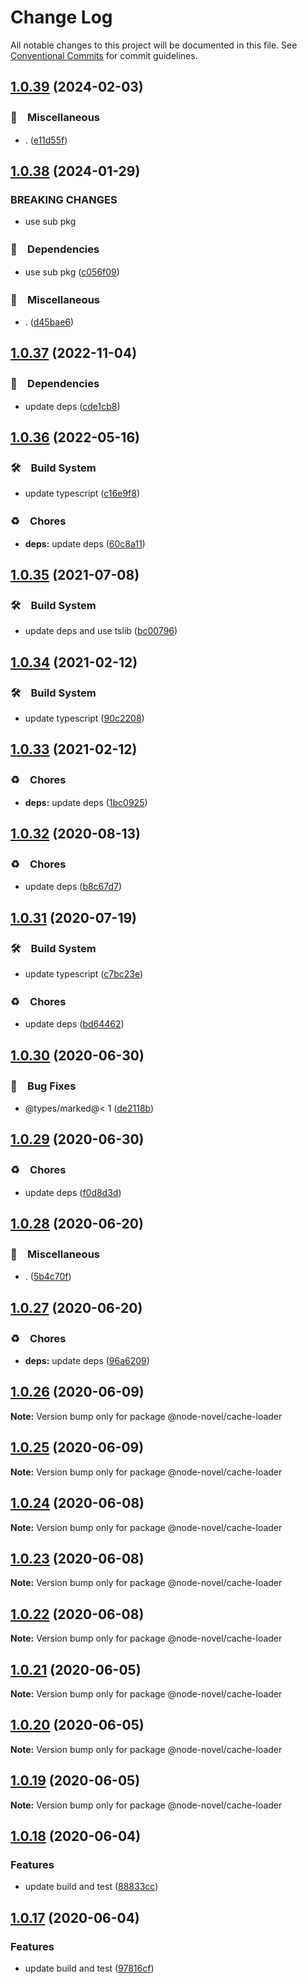 # Change Log

All notable changes to this project will be documented in this file.
See [Conventional Commits](https://conventionalcommits.org) for commit guidelines.

## [1.0.39](https://github.com/bluelovers/ws-node-novel/compare/@node-novel/cache-loader@1.0.38...@node-novel/cache-loader@1.0.39) (2024-02-03)



### 🔖　Miscellaneous

* . ([e11d55f](https://github.com/bluelovers/ws-node-novel/commit/e11d55f5c2c00cf5bf816c57df8cfd605a4604a4))



## [1.0.38](https://github.com/bluelovers/ws-node-novel/compare/@node-novel/cache-loader@1.0.37...@node-novel/cache-loader@1.0.38) (2024-01-29)


### BREAKING CHANGES

* use sub pkg



### 📌　Dependencies

* use sub pkg ([c056f09](https://github.com/bluelovers/ws-node-novel/commit/c056f09ac5a6d20f72cf974a126a82113e6637ca))


### 🔖　Miscellaneous

* . ([d45bae6](https://github.com/bluelovers/ws-node-novel/commit/d45bae6b88f64b145431df81649ec04be2817785))



## [1.0.37](https://github.com/bluelovers/ws-node-novel/compare/@node-novel/cache-loader@1.0.36...@node-novel/cache-loader@1.0.37) (2022-11-04)



### 📌　Dependencies

* update deps ([cde1cb8](https://github.com/bluelovers/ws-node-novel/commit/cde1cb8cc36615d5a71b88cca9121d6219746811))



## [1.0.36](https://github.com/bluelovers/ws-node-novel/compare/@node-novel/cache-loader@1.0.35...@node-novel/cache-loader@1.0.36) (2022-05-16)


### 🛠　Build System

* update typescript ([c16e9f8](https://github.com/bluelovers/ws-node-novel/commit/c16e9f83eb0ba558175485120a2e9334f80bcbd3))


### ♻️　Chores

* **deps:** update deps ([60c8a11](https://github.com/bluelovers/ws-node-novel/commit/60c8a119f095ed04a4c28dcd1774e4e8f0970970))





## [1.0.35](https://github.com/bluelovers/ws-node-novel/compare/@node-novel/cache-loader@1.0.34...@node-novel/cache-loader@1.0.35) (2021-07-08)


### 🛠　Build System

* update deps and use tslib ([bc00796](https://github.com/bluelovers/ws-node-novel/commit/bc007968e0dde703a1b4e79d147bd7122fe3468b))





## [1.0.34](https://github.com/bluelovers/ws-node-novel/compare/@node-novel/cache-loader@1.0.33...@node-novel/cache-loader@1.0.34) (2021-02-12)


### 🛠　Build System

* update typescript ([90c2208](https://github.com/bluelovers/ws-node-novel/commit/90c22085d647eea8c5e8c4a24ca3dd63cbf784af))





## [1.0.33](https://github.com/bluelovers/ws-node-novel/compare/@node-novel/cache-loader@1.0.32...@node-novel/cache-loader@1.0.33) (2021-02-12)


### ♻️　Chores

* **deps:** update deps ([1bc0925](https://github.com/bluelovers/ws-node-novel/commit/1bc09257c16754054103f3aec637dcf18f81f25a))





## [1.0.32](https://github.com/bluelovers/ws-node-novel/compare/@node-novel/cache-loader@1.0.31...@node-novel/cache-loader@1.0.32) (2020-08-13)


### ♻️　Chores

* update deps ([b8c67d7](https://github.com/bluelovers/ws-node-novel/commit/b8c67d7e0447d0afdedef9d1023f254c929efbeb))





## [1.0.31](https://github.com/bluelovers/ws-node-novel/compare/@node-novel/cache-loader@1.0.30...@node-novel/cache-loader@1.0.31) (2020-07-19)


### 🛠　Build System

* update typescript ([c7bc23e](https://github.com/bluelovers/ws-node-novel/commit/c7bc23ed14faf935ec25170eb23010d8f9c685c1))


### ♻️　Chores

* update deps ([bd64462](https://github.com/bluelovers/ws-node-novel/commit/bd644622f4f1f4941293c180272df22ec30d402a))





## [1.0.30](https://github.com/bluelovers/ws-node-novel/compare/@node-novel/cache-loader@1.0.29...@node-novel/cache-loader@1.0.30) (2020-06-30)


### 🐛　Bug Fixes

* @types/marked@< 1 ([de2118b](https://github.com/bluelovers/ws-node-novel/commit/de2118bde74358c4338e7d9ca7258df7d3ce24bb))





## [1.0.29](https://github.com/bluelovers/ws-node-novel/compare/@node-novel/cache-loader@1.0.28...@node-novel/cache-loader@1.0.29) (2020-06-30)


### ♻️　Chores

* update deps ([f0d8d3d](https://github.com/bluelovers/ws-node-novel/commit/f0d8d3d96cef067e3f1c2bc8c5e4110110d5c25b))





## [1.0.28](https://github.com/bluelovers/ws-node-novel/compare/@node-novel/cache-loader@1.0.27...@node-novel/cache-loader@1.0.28) (2020-06-20)


### 🔖　Miscellaneous

* . ([5b4c70f](https://github.com/bluelovers/ws-node-novel/commit/5b4c70fc018e2f2622187143859a9783c5370849))





## [1.0.27](https://github.com/bluelovers/ws-node-novel/compare/@node-novel/cache-loader@1.0.26...@node-novel/cache-loader@1.0.27) (2020-06-20)


### ♻️　Chores

* **deps:** update deps ([96a6209](https://github.com/bluelovers/ws-node-novel/commit/96a62099f0774dae433a16b9e20f2c4ddd518749))





## [1.0.26](https://github.com/bluelovers/ws-node-novel/compare/@node-novel/cache-loader@1.0.25...@node-novel/cache-loader@1.0.26) (2020-06-09)

**Note:** Version bump only for package @node-novel/cache-loader





## [1.0.25](https://github.com/bluelovers/ws-node-novel/compare/@node-novel/cache-loader@1.0.24...@node-novel/cache-loader@1.0.25) (2020-06-09)

**Note:** Version bump only for package @node-novel/cache-loader





## [1.0.24](https://github.com/bluelovers/ws-node-novel/compare/@node-novel/cache-loader@1.0.23...@node-novel/cache-loader@1.0.24) (2020-06-08)

**Note:** Version bump only for package @node-novel/cache-loader





## [1.0.23](https://github.com/bluelovers/ws-node-novel/compare/@node-novel/cache-loader@1.0.22...@node-novel/cache-loader@1.0.23) (2020-06-08)

**Note:** Version bump only for package @node-novel/cache-loader





## [1.0.22](https://github.com/bluelovers/ws-node-novel/compare/@node-novel/cache-loader@1.0.21...@node-novel/cache-loader@1.0.22) (2020-06-08)

**Note:** Version bump only for package @node-novel/cache-loader





## [1.0.21](https://github.com/bluelovers/ws-node-novel/compare/@node-novel/cache-loader@1.0.20...@node-novel/cache-loader@1.0.21) (2020-06-05)

**Note:** Version bump only for package @node-novel/cache-loader





## [1.0.20](https://github.com/bluelovers/ws-node-novel/compare/@node-novel/cache-loader@1.0.19...@node-novel/cache-loader@1.0.20) (2020-06-05)

**Note:** Version bump only for package @node-novel/cache-loader





## [1.0.19](https://github.com/bluelovers/ws-node-novel/compare/@node-novel/cache-loader@1.0.18...@node-novel/cache-loader@1.0.19) (2020-06-05)

**Note:** Version bump only for package @node-novel/cache-loader





## [1.0.18](https://github.com/bluelovers/ws-node-novel/compare/@node-novel/cache-loader@1.0.17...@node-novel/cache-loader@1.0.18) (2020-06-04)


### Features

* update build and test ([88833cc](https://github.com/bluelovers/ws-node-novel/commit/88833cc50b3b3194adfc3683fe2fca73c8ef8424))





## [1.0.17](https://github.com/bluelovers/ws-node-novel/compare/@node-novel/cache-loader@1.0.16...@node-novel/cache-loader@1.0.17) (2020-06-04)


### Features

* update build and test ([97816cf](https://github.com/bluelovers/ws-node-novel/commit/97816cfc4ef513d3cdeb5fc525a010543123fa76))
